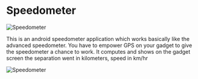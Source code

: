 # Speedometer
![Speedometer](https://i.imgur.com/NHJUNgD.png)

This is an android speedometer application which works basically like the advanced speedometer. You have to empower GPS on your gadget to give the speedometer a chance to work. It computes and shows on the gadget screen the separation went in kilometers, speed in km/hr

![Speedometer](https://i.imgur.com/OP87ru6.png)
